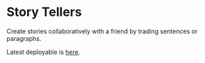 # Story Tellers

Create stories collaboratively with a friend by trading sentences or paragraphs.

Latest deployable is [here](http://storytellers.mikejanger.net).
